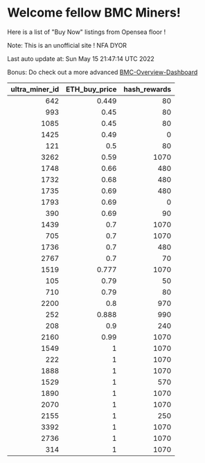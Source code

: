 # Welcome fellow BMC Miners!
Here is a list of "Buy Now" listings from Opensea floor !

Note: This is an unofficial site ! NFA DYOR

Last auto update at: Sun May 15 21:47:14 UTC 2022

Bonus: Do check out a more advanced [BMC-Overview-Dashboard](https://dune.com/defifunk/BMC-Overview-Dashboard)


|   ultra_miner_id |   ETH_buy_price |   hash_rewards |
|-----------------:|----------------:|---------------:|
|              642 |           0.449 |             80 |
|              993 |           0.45  |             80 |
|             1085 |           0.45  |             80 |
|             1425 |           0.49  |              0 |
|              121 |           0.5   |             80 |
|             3262 |           0.59  |           1070 |
|             1748 |           0.66  |            480 |
|             1732 |           0.68  |            480 |
|             1735 |           0.69  |            480 |
|             1793 |           0.69  |              0 |
|              390 |           0.69  |             90 |
|             1439 |           0.7   |           1070 |
|              705 |           0.7   |           1070 |
|             1736 |           0.7   |            480 |
|             2767 |           0.7   |             70 |
|             1519 |           0.777 |           1070 |
|              105 |           0.79  |             50 |
|              710 |           0.79  |             80 |
|             2200 |           0.8   |            970 |
|              252 |           0.888 |            990 |
|              208 |           0.9   |            240 |
|             2160 |           0.99  |           1070 |
|             1549 |           1     |           1070 |
|              222 |           1     |           1070 |
|             1888 |           1     |           1070 |
|             1529 |           1     |            570 |
|             1890 |           1     |           1070 |
|             2070 |           1     |           1070 |
|             2155 |           1     |            250 |
|             3392 |           1     |           1070 |
|             2736 |           1     |           1070 |
|              314 |           1     |           1070 |